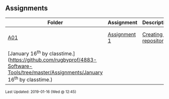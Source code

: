 ## Assignments
| Folder | Assignment | Description | Due|
 | ------------|------------|------------|------------|
 | [A01](https://github.com/rugbyprof/4883-Software-Tools/tree/master/Assignments/A01) | [ Assignment 1 ](https://github.com/rugbyprof/4883-Software-Tools/tree/master/Assignments/A01) | [ Creating a repository](https://github.com/rugbyprof/4883-Software-Tools/tree/master/Assignments/A01) | [January 16<sup>th</sup> by Classtime](https://github.com/rugbyprof/4883-Software-Tools/tree/master/Assignments/A01) |
 | [January 16<sup>th</sup> by classtime.](https://github.com/rugbyprof/4883-Software-Tools/tree/master/Assignments/January 16<sup>th</sup> by classtime.) |

<sup>Last Updated: 2019-01-16 (Wed @ 12:45)</sup>